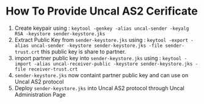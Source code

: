 # How To Provide Uncal AS2 Cerificate
1. Create keypair using : `keytool -genkey -alias uncal-sender -keyalg RSA -keystore sender-keystore.jks`
2. Extract Public Key from `sender-keystore.jks` using : `keytool -export -alias uncal-sender -keystore sender-keystore.jks -file sender-trust.crt` this public key is share to partner.
3. import partner public key into `sender-keystore.jks` using : `keytool -import -alias uncal-receiver-public -keystore sender-keystore.jks -file receiver-trust.crt`
4. `sender-keystore.jks` now containt partner public key and can use on Uncal AS2 protocol
5. Deploy `sender-keystore.jks` into Uncal AS2 protocol through Uncal Administration Page
